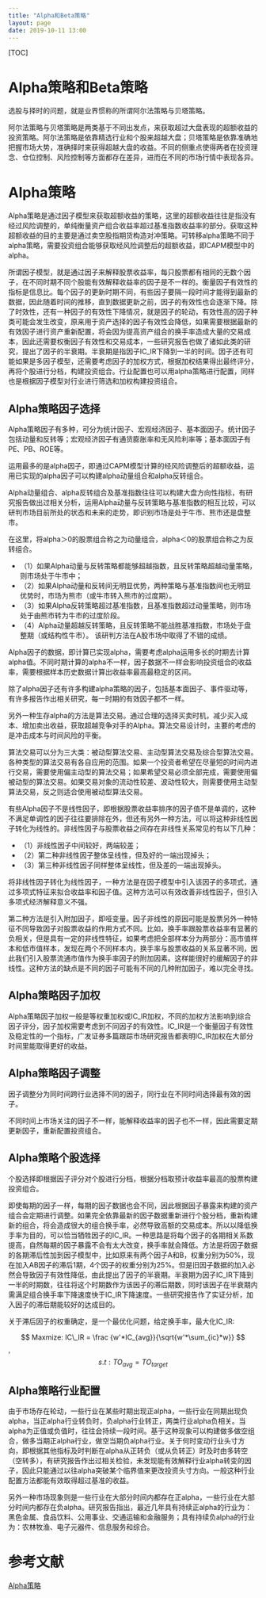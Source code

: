 ```yaml
---
title: "Alpha和Beta策略"
layout: page
date: 2019-10-11 13:00
---
```

[TOC]
# Alpha策略和Beta策略
选股与择时的问题，就是业界惯称的所谓阿尔法策略与贝塔策略。

阿尔法策略与贝塔策略是两类基于不同出发点，来获取超过大盘表现的超额收益的投资策略。阿尔法策略是依靠精选行业和个股来超越大盘；贝塔策略是依靠准确地把握市场大势，准确择时来获得超越大盘的收益。不同的侧重点使得两者在投资理念、仓位控制、风险控制等方面都存在差异，进而在不同的市场行情中表现各异。

# Alpha策略
Alpha策略是通过因子模型来获取超额收益的策略，这里的超额收益往往是指没有经过风险调整的，单纯衡量资产组合收益率超过基准指数收益率的部分。获取这种超额收益的目的主要是通过卖空股指期货构造对冲策略。可转移alpha策略不同于alpha策略，需要投资组合能够获取经风险调整后的超额收益，即CAPM模型中的alpha。

所谓因子模型，就是通过因子来解释股票收益率，每只股票都有相同的无数个因子，在不同时期不同个股能有效解释收益率的因子是不一样的。衡量因子有效性的指标是信息比。每个因子的更新时期不同，有些因子要隔一段时间才能得到最新的数据，因此随着时间的推移，直到数据更新之前，因子的有效性也会逐渐下降。除了时效性，还有一种因子的有效性下降情况，就是因子的轮动，有效性高的因子种类可能会发生改变，原来用于资产选择的因子有效性会降低，如果需要根据最新的有效因子进行资产重新配置，将会因为提高资产组合的换手率造成大量的交易成本，因此还需要权衡因子有效性和交易成本，一些研究报告也做了诸如此类的研究，提出了因子的半衰期。半衰期是指因子IC_IR下降到一半的时间。因子还有可能如果是多因子模型，还需要考虑因子的加权方式，根据加权结果得出最终评分，再将个股进行分档，构建投资组合。行业配置也可以用alpha策略进行配置，同样也是根据因子模型对行业进行筛选和加权构建投资组合。

## Alpha策略因子选择

Alpha策略因子有多种，可分为统计因子、宏观经济因子、基本面因子。统计因子包括动量和反转等；宏观经济因子有通货膨胀率和无风险利率等；基本面因子有PE、PB、ROE等。

运用最多的是alpha因子，即通过CAPM模型计算的经风险调整后的超额收益，运用已实现的alpha因子可以构建alpha动量组合和alpha反转组合。

Alpha动量组合、alpha反转组合及基准指数往往可以构建大盘方向性指标，有研究报告做出过相关分析，运用Alpha动量与反转策略与基准指数的相互比较，可以研判市场目前所处的状态和未来的走势，即识别市场是处于牛市、熊市还是盘整市。

在这里，将alpha＞0的股票组合称之为动量组合，alpha＜0的股票组合称之为反转组合。

- （1）如果Alpha动量与反转策略都能够超越指数，且反转策略超越动量策略，则市场处于牛市中；
- （2）如果Alpha动量和反转间无明显优势，两种策略与基准指数间也无明显优势时，市场为熊市（或牛市转入熊市的过度期）。
- （3）如果Alpha反转策略超过基准指数，且基准指数超过动量策略，则市场处于由熊市转为牛市的过度阶段。
- （4）Alpha动量超越反转策略，且反转策略不能战胜基准指数，市场处于盘整期（或结构性牛市）。
该研判方法在A股市场中取得了不错的成绩。

Alpha因子的数据，即计算已实现alpha，需要考虑alpha运用多长的时期去计算alpha值。不同时期计算的alpha不一样，因子数据不一样会影响投资组合的收益率，需要根据样本历史数据计算出收益率最高最稳定的区间。

除了alpha因子还有许多构建alpha策略的因子，包括基本面因子、事件驱动等，有许多报告作出相关研究，每一时期的有效因子都不一样。

另外一种生存alpha的方法是算法交易。通过合理的选择买卖时机，减少买入成本、增加卖出收益，获取超越竞争对手的Alpha。算法交易设计时，主要的考虑的是冲击成本与时间风险的平衡。

算法交易可以分为三大类：被动型算法交易、主动型算法交易及综合型算法交易。各种类型的算法交易有各自应用的范围。如果一个投资者希望在尽量短的时间内进行交易，需要使用偏主动型的算法交易；如果希望交易必须全部完成，需要使用偏被动型的算法交易。如果交易对象的流动性较差、波动性较大，则需要使用主动型算法交易，反之则适合使用被动型算法交易。

有些Alpha因子不是线性因子，即根据股票收益率排序的因子值不是单调的，这种不满足单调性的因子往往要排除在外，但还有另外一种方法，可以将这种非线性因子转化为线性的。非线性因子与股票收益之间存在非线性关系常见的有以下几种：
- （1）非线性因子中间较好，两端较差；
- （2）第二种非线性因子整体呈线性，但及好的一端出现掉头；
- （3）第三种非线性因子同样整体呈线性，但及差的一端出现掉头。

将非线性因子转化为线性因子，一种方法是在因子模型中引入该因子的多项式，通过多项式特征来拟合收益率和因子值。这种方法可以有效改善非线性因子，但引入多项式经济解释意义不强。

第二种方法是引入附加因子，即哑变量。因子非线性的原因可能是股票另外一种特征不同导致因子对股票收益的作用方式不同。比如，换手率跟股票收益率有显著的负相关，但是具有一定的非线性特征，如果考虑把全部样本分为两部分：高市值样本和低市值样本，发现在两个不同样本内，换手率与股票收益的关系显著不同，因此我们引入股票流通市值作为换手率因子的附加因素。这样能很好的缓解因子的非线性。这种方法的缺点是不同的因子可能有不同的几种附加因子，难以完全寻找。

## Alpha策略因子加权

Alpha策略因子加权一般是等权重加权或IC_IR加权，不同的加权方法影响到综合因子评分，因子加权需要考虑到不同因子的有效性。IC_IR是一个衡量因子有效性及稳定性的一个指标，广发证券多篇跟踪市场研究报告都表明IC_IR加权在大部分时间里能取得更好的收益。

## Alpha策略因子调整

因子调整分为同时间跨行业选择不同的因子，同行业在不同时间选择最有效的因子。

不同时间上市场关注的因子不一样，能解释收益率的因子也不一样，因此需要定期更新因子，重新配置投资组合。

## Alpha策略个股选择

个股选择即根据因子评分对个股进行分档，根据分档取预计收益率最高的股票构建投资组合。

即使每期的因子一样，每期的因子数据也会不同，因此根据因子暴露来构建的资产组合会定期进行调整。如果完全依靠最新的因子数据重新进行个股分档，重新构建新的组合，将会造成很大的组合换手率，必然导致高额的交易成本。所以以降低换手率为目的，可以恰当牺牲因子的IC\_IR。一种思路是将每个因子的各期相关系数提高，自然每期的因子暴露不会有太大改变，换手率就会降低。方法是将因子数据的各期滞后性加到因子模型中，比如原来有两个因子A和B，权重分别为50%，现在加入AB因子的滞后1期，4个因子的权重分别为25%。但是旧因子数据的加入必然会导致因子有效性降低，由此提出了因子的半衰期。半衰期为因子IC\_IR下降到一半的时期数，往往将这个时期数作为该因子的滞后期数，同时该因子在半衰期内需满足组合换手率下降速度快于IC_IR下降速度。一些研究报告作了实证分析，加入因子的滞后期能较好的达成目的。


关于滞后因子的权重确定，是一个最优化问题，给定换手率，最大化IC_IR:

$$
Maxmize: IC\_IR = \frac {w'*IC_{avg}}{\sqrt{w'*\sum_{ic}*w}}
$$
,
$$
s.t: TO_{avg} = TO_{target}
$$

## Alpha策略行业配置 

由于市场存在轮动，一些行业在某些时期出现正alpha，一些行业在同期出现负alpha，当正alpha行业转负时，负alpha行业转正，两类行业alpha负相关。当alpha为正值或负值时，往往会持续一段时间。基于这种现象可以构建做多做空组合，做多当期正alpha行业，做空当期负alpha行业。关于何时变动行业头寸方向，即根据其他指标及时判断在alpha从正转负（或从负转正）时及时由多转空（空转多），有研究报告作出过相关检验，未发现能有效解释行业alpha转变的因子，因此只能通过以往alpha突破某个临界值来更改投资头寸方向。一般这种行业配置方法都能有效取得超过基准的收益。

另外一种市场现象则是一些行业在大部分时间内都存在正alpha，一些行业在大部分时间内都存在负alpha。研究报告指出，最近几年具有持续正alpha的行业为：黑色金属、食品饮料、公用事业、交通运输和金融服务；具有持续负alpha的行业为：农林牧渔、电子元器件、信息服务和综合。

# 参考文献
[Alpha策略](http://www.360doc.com/content/16/0826/10/16244952_586022008.shtml)